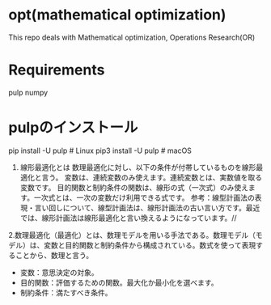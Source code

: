 # opt(mathematical optimization)
This repo deals with Mathematical optimization, Operations Research(OR) 

# Requirements
pulp
numpy
# pulpのインストール 
pip install -U pulp # Linux
pip3 install -U pulp  # macOS

1. 線形最適化とは
  数理最適化に対し、以下の条件が付帯しているものを線形最適化と言う。
  変数は、連続変数のみ使えます。連続変数とは、実数値を取る変数です。
  目的関数と制約条件の関数は、線形の式（一次式）のみ使えます。一次式とは、一次の変数だけ利用できる式です。
  参考：線型計画法の表現・言い回しについて、線型計画法は、線形計画法の古い言い方です。最近では、線形計画法は線形最適化と言い換えるようになっています。//

2.数理最適化（最適化）とは、数理モデルを用いる手法である。数理モデル（モデル）は、変数と目的関数と制約条件から構成されている。数式を使って表現することから、数理と言う。
- 変数：意思決定の対象。
- 目的関数：評価するための関数。最大化か最小化を選べます。
- 制約条件：満たすべき条件。 
